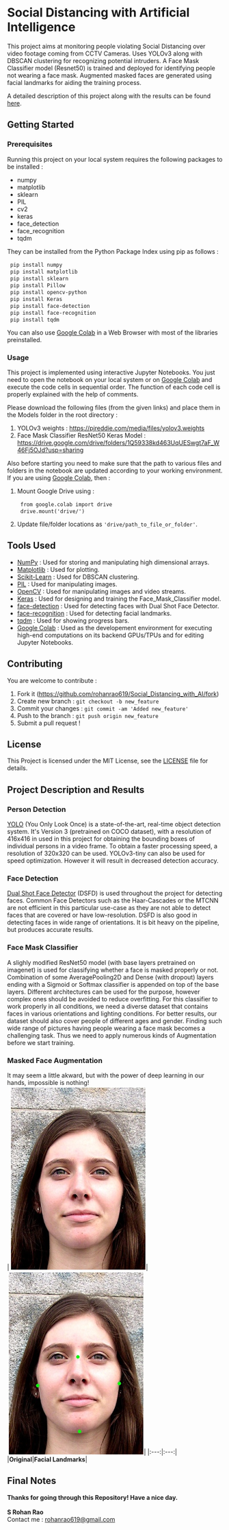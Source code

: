 # Social Distancing with Artificial Intelligence
This project aims at monitoring people violating Social Distancing over video footage coming from CCTV Cameras. Uses YOLOv3 along with DBSCAN clustering for recognizing potential intruders. A Face Mask Classifier model (Resnet50) is trained and deployed for identifying people not wearing a face mask. Augmented masked faces are generated using facial landmarks for aiding the training process.

A detailed description of this project along with the results can be found [here](#project-description-and-results).

## Getting Started

### Prerequisites
Running this project on your local system requires the following packages to be installed :

* numpy
* matplotlib
* sklearn
* PIL
* cv2
* keras 
* face_detection
* face_recognition
* tqdm

They can be installed from the Python Package Index using pip as follows :
 
     pip install numpy
     pip install matplotlib
     pip install sklearn
     pip install Pillow
     pip install opencv-python
     pip install Keras
     pip install face-detection
     pip install face-recognition
     pip install tqdm
     
You can also use [Google Colab](https://colab.research.google.com/) in a Web Browser with most of the libraries preinstalled.
 
### Usage
This project is implemented using interactive Jupyter Notebooks. You just need to open the notebook on your local system or on [Google Colab](https://colab.research.google.com/) and execute the code cells in sequential order. The function of each code cell is properly explained with the help of comments.

Please download the following files (from the given links) and place them in the Models folder in the root directory :
1. YOLOv3 weights : https://pjreddie.com/media/files/yolov3.weights
2. Face Mask Classifier ResNet50 Keras Model : https://drive.google.com/drive/folders/1Q59338kd463UqUESwgt7aF_W46Fj5OJd?usp=sharing

Also before starting you need to make sure that the path to various files and folders in the notebook are updated according to your working environment. If you are using [Google Colab](https://colab.research.google.com/), then :
1. Mount Google Drive using : 

        from google.colab import drive
        drive.mount('drive/')
        
2. Update file/folder locations as `'drive/path_to_file_or_folder'`.

## Tools Used
* [NumPy](https://numpy.org/) : Used for storing and manipulating high dimensional arrays.
* [Matplotlib](https://matplotlib.org/) : Used for plotting.
* [Scikit-Learn](https://scikit-learn.org/stable/) : Used for DBSCAN clustering.
* [PIL](https://pillow.readthedocs.io/en/stable/) : Used for manipulating images.
* [OpenCV](https://opencv.org/) : Used for manipulating images and video streams.
* [Keras](https://keras.io/) : Used for designing and training the Face_Mask_Classifier model.
* [face-detection](https://github.com/hukkelas/DSFD-Pytorch-Inference) : Used for detecting faces with Dual Shot Face Detector.
* [face-recognition](https://github.com/ageitgey/face_recognition) : Used for detecting facial landmarks.
* [tqdm](https://github.com/tqdm/tqdm) : Used for showing progress bars.
* [Google Colab](https://colab.research.google.com/) : Used as the developement environment for executing high-end computations on its backend GPUs/TPUs and for editing Jupyter Notebooks. 

## Contributing
You are welcome to contribute :

1. Fork it (https://github.com/rohanrao619/Social_Distancing_with_AI/fork)
2. Create new branch : `git checkout -b new_feature`
3. Commit your changes : `git commit -am 'Added new_feature'`
4. Push to the branch : `git push origin new_feature`
5. Submit a pull request !

## License
This Project is licensed under the MIT License, see the [LICENSE](LICENSE) file for details.

## Project Description and Results
### Person Detection
[YOLO](https://pjreddie.com/darknet/yolo/) (You Only Look Once) is a state-of-the-art, real-time object detection system. It's Version 3 (pretrained on COCO dataset), with a resolution of 416x416 in used in this project for obtaining the bounding boxes of individual persons in a video frame. To obtain a faster processing speed, a resolution of 320x320 can be used. YOLOv3-tiny can also be used for speed optimization. However it will result in decreased detection accuracy.

### Face Detection
[Dual Shot Face Detector](https://github.com/Tencent/FaceDetection-DSFD) (DSFD) is used throughout the project for detecting faces. Common Face Detectors such as the Haar-Cascades or the MTCNN are not efficient in this particular use-case as they are not able to detect faces that are covered or have low-resolution. DSFD is also good in detecting faces in wide range of orientations. It is bit heavy on the pipeline, but produces accurate results.

### Face Mask Classifier
A slighly modified ResNet50 model (with base layers pretrained on imagenet) is used for classifying whether a face is masked properly or not. Combination of some AveragePooling2D and Dense (with dropout) layers ending with a Sigmoid or Softmax classifier is appended on top of the base layers. Different architectures can be used for the purpose, however complex ones should be avoided to reduce overfitting. For this classifier to work properly in all conditions, we need a diverse dataset that contains faces in various orientations and lighting conditions. For better results, our dataset should also cover people of different ages and gender. Finding such wide range of pictures having people wearing a face mask becomes a challenging task. Thus we need to apply numerous kinds of Augmentation before we start training.

### Masked Face Augmentation
It may seem a little akward, but with the power of deep learning in our hands, impossible is nothing!</br>
|![](Results/Masked_Face_Augmentation/Original.jpg)|![](Results/Masked_Face_Augmentation/Landmarks.jpg)|
|:---:|:---:|
|**Original**|**Facial Landmarks**|

## Final Notes
**Thanks for going through this Repository! Have a nice day.**</br>
</br>**S Rohan Rao**</br> 
Contact me : rohanrao619@gmail.com
